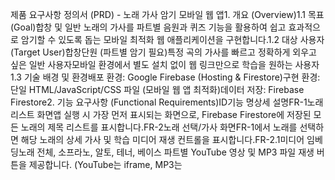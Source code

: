제품 요구사항 정의서 (PRD) - 노래 가사 암기 모바일 웹 앱1. 개요 (Overview)1.1 목표 (Goal)합창 및 일반 노래의 가사를 파트별 음원과 퀴즈 기능을 활용하여 쉽고 효과적으로 암기할 수 있도록 돕는 모바일 최적화 웹 애플리케이션을 구현합니다.1.2 대상 사용자 (Target User)합창단원 (파트별 암기 필요)특정 곡의 가사를 빠르고 정확하게 외우고 싶은 일반 사용자모바일 환경에서 별도 설치 없이 웹 링크만으로 학습을 원하는 사용자1.3 기술 배경 및 환경배포 환경: Google Firebase (Hosting & Firestore)구현 환경: 단일 HTML/JavaScript/CSS 파일 (모바일 웹 앱 최적화)데이터 저장: Firebase Firestore2. 기능 요구사항 (Functional Requirements)ID기능 명상세 설명FR-1노래 리스트 화면앱 실행 시 가장 먼저 표시되는 화면으로, Firebase Firestore에 저장된 모든 노래의 제목 리스트를 표시합니다.FR-2노래 선택/가사 화면FR-1에서 노래를 선택하면 해당 노래의 상세 가사 및 학습 미디어 재생 컨트롤을 표시합니다.FR-2.1미디어 임베딩노래 전체, 소프라노, 알토, 테너, 베이스 파트별 YouTube 영상 및 MP3 파일 재생 버튼을 제공합니다. (YouTube는 iframe, MP3는 <audio> 태그 사용)FR-2.2파트별 구분가사 화면에서 해당 노래가 합창곡일 경우 파트(S/A/T/B 등)별로 가사 구분을 명확히 표시합니다.FR-3암기 가이드 메뉴암기 가이드에 대한 설명이 표시되는 전용 화면을 제공합니다. (예: 암기 순서, 팁 등)FR-43단계 랜덤 가사 퀴즈가사 암기 수준을 테스트할 수 있는 3단계 퀴즈 기능을 제공하며, 퀴즈 화면의 레이아웃은 FR-2와 동일합니다.FR-4.1퀴즈 단계1단계: 핵심 단어 랜덤 가림 (약 10%), 2단계: 구절 내 주요 단어 랜덤 가림 (약 30%), 3단계: 문장 단위 랜덤 가림 (약 60%)을 구현합니다.FR-4.2정답 확인가려진 단어/구절 부분을 터치(클릭)하면 해당 부분이 원래의 가사 단어로 즉시 복원되어 표시됩니다.3. 비기능 요구사항 (Non-Functional Requirements)ID요구사항상세 설명NFR-1반응형 디자인모바일 환경(Portrait Mode)에 최적화된 레이아웃을 제공하며, 모든 기기에서 직관적으로 사용할 수 있는 GUI를 구현합니다.NFR-2접근성웹 링크(URL)만으로 별도의 설치 과정 없이 즉시 실행 가능해야 합니다.NFR-3데이터 실시간 동기화Firestore를 사용하여 노래 데이터 변경 시 앱에 실시간으로 반영되어야 합니다.NFR-4성능화면 전환 및 미디어 로딩 속도를 최적화하여 쾌적한 학습 환경을 제공해야 합니다.4. 기술 및 데이터 환경4.1 Firebase 설정 (Mandatory Configuration)제공된 Firebase 설정을 사용하여 앱을 초기화합니다.const firebaseConfig = {
  apiKey: "AIzaSyDN_WK-HTomdV4z6uCC02NsfzY5-mCwvjM",
  authDomain: "rhthem-songs.firebaseapp.com",
  projectId: "rhthem-songs",
  storageBucket: "rhthem-songs.firebasestorage.app",
  messagingSenderId: "918398728725",
  appId: "1:918398728725:web:2cb70327cad1c24bbbec1c"
};
// 참고: 인증은 익명 인증(signInAnonymously)을 기본으로 사용합니다.
4.2 데이터 모델 (Firestore Structure)Firebase Firestore의 /artifacts/{__app_id}/public/data/songs 컬렉션에 노래 데이터를 저장합니다.문서 구조 (Document Structure for each song):필드명타입설명idString고유 IDtitleString노래 제목lyricsString전체 가사 텍스트 (줄 바꿈 포함)mediaMap미디어 링크 모음media.fullMap전체 곡 미디어media.full.youtubeString전체 곡 YouTube 임베드 URLmedia.full.mp3String전체 곡 MP3 URLmedia.partsMap파트별 미디어media.parts.sopranoMap소프라노 파트 미디어media.parts.soprano.youtubeString소프라노 YouTube 임베드 URLmedia.parts.soprano.mp3String소프라노 MP3 URLmedia.parts.altoMap알토 파트 미디어 (동일 구조)media.parts.tenorMap테너 파트 미디어 (동일 구조)media.parts.bassMap베이스 파트 미디어 (동일 구조)